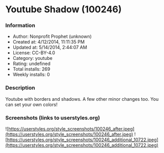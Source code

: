 # Youtube Shadow (100246)

### Information
- Author: Nonprofit Prophet (unknown)
- Created at: 4/12/2014, 11:11:35 PM
- Updated at: 5/14/2014, 2:44:07 AM
- License: CC-BY-4.0
- Category: youtube
- Rating: undefined
- Total installs: 269
- Weekly installs: 0


### Description
Youtube with borders and shadows. A few other minor changes too. You can set your own colors!


### Screenshots (links to userstyles.org)
![https://userstyles.org/style_screenshots/100246_after.jpeg](https://userstyles.org/style_screenshots/100246_after.jpeg)
![https://userstyles.org/style_screenshots/100246_additional_10722.jpeg](https://userstyles.org/style_screenshots/100246_additional_10722.jpeg)

